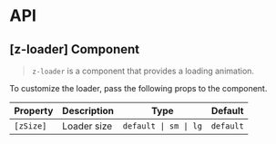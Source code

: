 # API

## [z-loader] <span class="api-type-label component">Component</span>

> `z-loader` is a component that provides a loading animation.

To customize the loader, pass the following props to the component.

| Property  | Description | Type                  | Default   |
| --------- | ----------- | --------------------- | --------- |
| `[zSize]` | Loader size | `default \| sm \| lg` | `default` |
